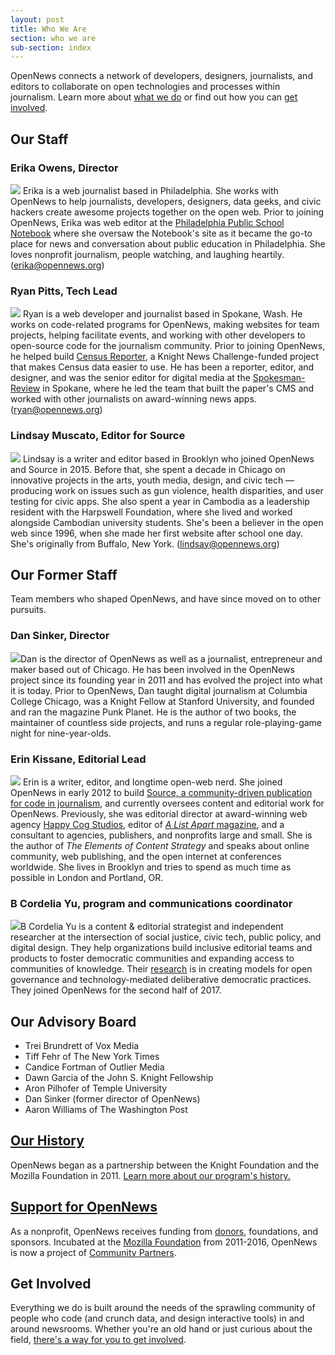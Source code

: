 ```yaml
---
layout: post
title: Who We Are
section: who we are
sub-section: index
---
```


<p class="bodybig">OpenNews connects a network of developers, designers, journalists, and editors to collaborate on open technologies and processes within journalism. Learn more about <a href="/what">what we do</a> or find out how you can <a href="/getinvolved">get involved</a>.</p>

## Our Staff

### Erika Owens, Director
<img src="/media/img/staff/owens.jpg" class="headshot"> Erika is a web journalist based in Philadelphia. She works with OpenNews to help journalists, developers, designers, data geeks, and civic hackers create awesome projects together on the open web. Prior to joining OpenNews, Erika was web editor at the [Philadelphia Public School Notebook](http://thenotebook.org/) where she oversaw the Notebook's site as it became the go-to place for news and conversation about public education in Philadelphia. She loves nonprofit journalism, people watching, and laughing heartily. (<a href="mailto:erika@opennews.org">erika@opennews.org</a>)

### Ryan Pitts, Tech Lead
<img src="/media/img/staff/pitts.jpg" class="headshot"> Ryan is a web developer and journalist based in Spokane, Wash. He works on code-related programs for OpenNews, making websites for team projects, helping facilitate events, and working with other developers to open-source code for the journalism community. Prior to joining OpenNews, he helped build [Census Reporter](http://censusreporter.org/), a Knight News Challenge-funded project that makes Census data easier to use. He has been a reporter, editor, and designer, and was the senior editor for digital media at the [Spokesman-Review](http://www.spokesman.com/) in Spokane, where he led the team that built the paper's CMS and worked with other journalists on award-winning news apps. (<a href="mailto:ryan@opennews.org">ryan@opennews.org</a>)

### Lindsay Muscato, Editor for Source
<img src="/media/img/staff/muscato.jpg" class="headshot"> Lindsay is a writer and editor based in Brooklyn who joined OpenNews and Source in 2015. Before that, she spent a decade in Chicago on innovative projects in the arts, youth media, design, and civic tech — producing work on issues such as gun violence, health disparities, and user testing for civic apps. She also spent a year in Cambodia as a leadership resident with the Harpswell Foundation, where she lived and worked alongside Cambodian university students. She's been a believer in the open web since 1996, when she made her first website after school one day. She's originally from Buffalo, New York. (<a href="mailto:lindsay@opennews.org">lindsay@opennews.org</a>)

## Our Former Staff
Team members who shaped OpenNews, and have since moved on to other pursuits.

### Dan Sinker, Director
<img src="/media/img/staff/sinker.jpg" class="headshot">Dan is the director of OpenNews as well as a journalist, entrepreneur and maker based out of Chicago. He has been involved in the OpenNews project since its founding year in 2011 and has evolved the project into what it is today. Prior to OpenNews, Dan taught digital journalism at Columbia College Chicago, was a Knight Fellow at Stanford University, and founded and ran the magazine Punk Planet. He is the author of two books, the maintainer of countless side projects, and runs a regular role-playing-game night for nine-year-olds.

### Erin Kissane, Editorial Lead
<img src="/media/img/staff/kissane.jpg" class="headshot"> Erin is a writer, editor, and longtime open-web nerd. She joined OpenNews in early 2012 to build [Source, a community-driven publication for code in journalism](http://source.opennews.org), and currently oversees content and editorial work for OpenNews. Previously, she was editorial director at award-winning web agency [Happy Cog Studios](http://happycog.com/), editor of [*A List Apart* magazine](http://alistapart.com/), and a consultant to agencies, publishers, and nonprofits large and small. She is the author of *The Elements of Content Strategy* and speaks about online community, web publishing, and the open internet at conferences worldwide. She lives in Brooklyn and tries to spend as much time as possible in London and Portland, OR.

### B Cordelia Yu, program and communications coordinator
<img src="/media/img/staff/cordelia.jpg" class="headshot">B Cordelia Yu is a content & editorial strategist and independent researcher at the intersection of social justice, civic tech, public policy, and digital design. They help organizations build inclusive editorial teams and products to foster democratic communities and expanding access to communities of knowledge. Their [research](http://tinyletter.com/thebestsophist) is in creating models for open governance and technology-mediated deliberative democratic practices. They joined OpenNews for the second half of 2017.

## Our Advisory Board

* Trei Brundrett of Vox Media
* Tiff Fehr of The New York Times
* Candice Fortman of Outlier Media
* Dawn Garcia of the John S. Knight Fellowship
* Aron Pilhofer of Temple University
* Dan Sinker (former director of OpenNews)
* Aaron Williams of The Washington Post

## [Our History](/who/history/)

OpenNews began as a partnership between the Knight Foundation and the Mozilla Foundation in 2011. [Learn more about our program's history.](/who/history/)

## [Support for OpenNews](/who/supporters)

As a nonprofit, OpenNews receives funding from [donors](https://opennews.networkforgood.com/projects/54161), foundations, and sponsors. Incubated at the [Mozilla Foundation](https://www.mozilla.org/en-US/foundation/) from 2011-2016, OpenNews is now a project of [Community Partners](http://www.communitypartners.org/).


## Get Involved

Everything we do is built around the needs of the sprawling community of people who code (and crunch data, and design interactive tools) in and around newsrooms. Whether you're an old hand or just curious about the field, [there's a way for you to get involved](/getinvolved/).
